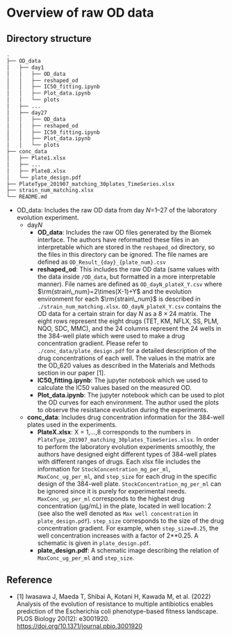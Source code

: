 # Overview of raw OD data

## Directory structure

```bash
.
├── OD_data
│   ├── day1
│   │   ├── OD_data
│   │   ├── reshaped_od
│   │   ├── IC50_fitting.ipynb
│   │   ├── Plot_data.ipynb
│   │   └── plots
│   ├── ...
│   ├── day27
│   │   ├── OD_data
│   │   ├── reshaped_od
│   │   ├── IC50_fitting.ipynb
│   │   ├── Plot_data.ipynb
│   │   └── plots
├── conc_data
│   ├── Plate1.xlsx
│   ├── ...
│   ├── Plate8.xlsx
│   └── plate_design.pdf
├── PlateType_201907_matching_30plates_TimeSeries.xlsx
├── strain_num_matching.xlsx
└── README.md
```

- OD_data: Includes the raw OD data from day *N*=1–27 of the laboratory evolution experiment.
  - day*N* 
    - **OD_data**: Includes the raw OD files generated by the Biomek interface. The authors have reformatted these files in an interpretable which are stored in the `reshaped_od` directory, so the files in this directory can be ignored.
    The file names are defined as `OD_Result_{day}_{plate_num}.csv`
    - **reshaped_od**: This includes the raw OD data (same values with the data inside `/OD_data`, but formatted in a more interpretable manner). File names are defined as `OD_dayN_plateX_Y.csv` where $\rm{strain\_num}=2\times(X-1)+Y$ and the evolution environment for each $\rm{strain\_num}$ is described in `./strain_num_matching.xlsx`.
    `OD_dayN_plateX_Y.csv` contains the OD data for a certain strain for day *N* as a $8\times24$ matrix. 
    The eight rows represent the eight drugs (TET, KM, NFLX, SS, PLM, NQO, SDC, MMC), and the 24 columns represent the 24 wells in the 384-well plate which were used to make a drug concentration gradient.
    Please refer to `./conc_data/plate_design.pdf` for a detailed description of the drug concentrations of each well.
    The values in the matrix are the OD_620 values as described in the Materials and Methods section in our paper [1].
    - **IC50_fitting.ipynb**: The jupyter notebook which we used to calculate the IC50 values based on the measured OD.
    - **Plot_data.ipynb**: The jupyter notebook which can be used to plot the OD curves for each environment.
    The author used the plots to observe the resistance evolution during the experiments.
  - **conc_data**: Includes drug concentration information for the 384-well plates used in the experiments.
    - **PlateX.xlsx**: X = 1,...,8 corresponds to the numbers in `PlateType_201907_matching_30plates_TimeSeries.xlsx`. In order to perform the laboratory evolution experiments smoothly, the authors have designed eight different types of 384-well plates with different ranges of drugs. Each xlsx file includes the information for `StockConcentration_mg_per_ml`, `MaxConc_ug_per_ml`, and `step_size` for each drug in the specific design of the 384-well plate. `StockConcentration_mg_per_ml` can be ignored since it is purely for experimental needs.
    `MaxConc_ug_per_ml` corresponds to the highest drug concentration (μg/mL) in the plate, located in well location: 2 (see also the well denoted as `Max well concentration` in `plate_design.pdf`).
    `step_size` corresponds to the size of the drug concentration gradient. For example, when `step_size=0.25`, the well concentration increases with a factor of 2**0.25.
    A schematic is given in `plate_design.pdf`.
    - **plate_design.pdf**: A schematic image describing the relation of `MaxConc_ug_per_ml` and `step_size`.


## Reference

- [1] Iwasawa J, Maeda T, Shibai A, Kotani H, Kawada M, et al. (2022) Analysis of the evolution of resistance to multiple antibiotics enables prediction of the Escherichia coli phenotype-based fitness landscape. PLOS Biology 20(12): e3001920. https://doi.org/10.1371/journal.pbio.3001920